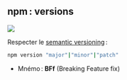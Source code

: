 ## npm : versions

![](images/semantic-versioning.png)

Respecter le [semantic versioning](http://semver.org) :

```sh
npm version "major"|"minor"|"patch"
```

* Mnémo : **BFf** (Breaking Feature fix)
